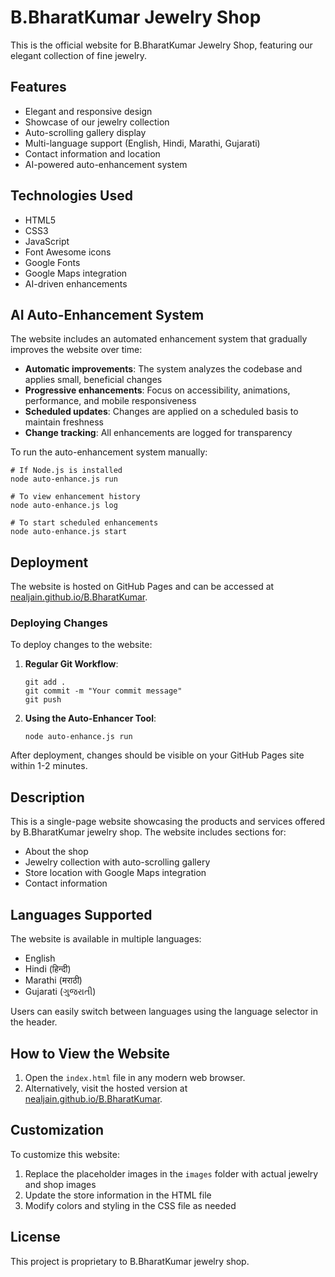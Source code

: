 # B.BharatKumar Jewelry Shop

This is the official website for B.BharatKumar Jewelry Shop, featuring our elegant collection of fine jewelry.

## Features

- Elegant and responsive design
- Showcase of our jewelry collection
- Auto-scrolling gallery display
- Multi-language support (English, Hindi, Marathi, Gujarati)
- Contact information and location
- AI-powered auto-enhancement system

## Technologies Used

- HTML5
- CSS3
- JavaScript
- Font Awesome icons
- Google Fonts
- Google Maps integration
- AI-driven enhancements

## AI Auto-Enhancement System

The website includes an automated enhancement system that gradually improves the website over time:

- **Automatic improvements**: The system analyzes the codebase and applies small, beneficial changes
- **Progressive enhancements**: Focus on accessibility, animations, performance, and mobile responsiveness
- **Scheduled updates**: Changes are applied on a scheduled basis to maintain freshness
- **Change tracking**: All enhancements are logged for transparency

To run the auto-enhancement system manually:
```
# If Node.js is installed
node auto-enhance.js run

# To view enhancement history
node auto-enhance.js log

# To start scheduled enhancements
node auto-enhance.js start
```

## Deployment

The website is hosted on GitHub Pages and can be accessed at [nealjain.github.io/B.BharatKumar](https://nealjain.github.io/B.BharatKumar).

### Deploying Changes

To deploy changes to the website:

1. **Regular Git Workflow**:
   ```
   git add .
   git commit -m "Your commit message"
   git push
   ```

2. **Using the Auto-Enhancer Tool**:
   ```
   node auto-enhance.js run
   ```

After deployment, changes should be visible on your GitHub Pages site within 1-2 minutes.

## Description

This is a single-page website showcasing the products and services offered by B.BharatKumar jewelry shop. The website includes sections for:

- About the shop
- Jewelry collection with auto-scrolling gallery
- Store location with Google Maps integration
- Contact information

## Languages Supported

The website is available in multiple languages:
- English
- Hindi (हिन्दी)
- Marathi (मराठी)
- Gujarati (ગુજરાતી)

Users can easily switch between languages using the language selector in the header.

## How to View the Website

1. Open the `index.html` file in any modern web browser.
2. Alternatively, visit the hosted version at [nealjain.github.io/B.BharatKumar](https://nealjain.github.io/B.BharatKumar).

## Customization

To customize this website:

1. Replace the placeholder images in the `images` folder with actual jewelry and shop images
2. Update the store information in the HTML file
3. Modify colors and styling in the CSS file as needed

## License

This project is proprietary to B.BharatKumar jewelry shop. 